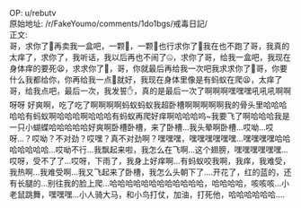 
OP: u/rebutv  
原始地址: /r/FakeYoumo/comments/1do1bgs/戒毒日記/  
正文:  
哥，求你了🙏再卖我一盒吧，一颗🤌，一颗🤌也行求你了🙏我在也不跑了哥，我真的太痒了，求你了，我听话，我以后再也不闹了🤐，求你了哥，给我一盒吧，我现在身体痒的要死😫，求求你了🙏，哥，你就最后再给我一次吧我求求你了🙏哥，你要什么我都给你，你再给我一点🤌就好，我现在身体里像是有蚂蚁在爬😫，太痒了 哥，给我点吧，最后一次，我发誓✋，真的是最后一次了啊啊啊嘿嘿嘿吼吼吼啊啊呀呀 好爽啊，吃了吃了啊啊啊啊蚂蚁蚂蚁我超卧槽啊啊啊啊啊我的骨头里哈哈哈哈哈有蚂蚁啊哈哈哈啊哈哈哈有蚂蚁再爬好痒啊哈哈哈呜\~我要飞了啊哈哈哈我是一只小蝴蝶哈哈哈哈哈好爽啊卧槽卧槽，来了卧槽...我头晕啊卧槽...哎呦...哎呀...？哎呦？不对劲？哎嘿？真不对劲啊？嘿嘿嘿，嘿嘿嘿嘿嘿嘿...嘿嘿嘿嘿哈哈哈哈哈哈哈...哎呦不行...我飘起来啦，我怎么在飞啊...这个翅膀，嘿嘿嘿嘿嘿嘿...哎呀，受不了了...哎呀，下雨了，我身上好痒啊...有蚂蚁咬我啊，我痒，我难受，我热啊...我难受啊...我又飞起来了卧槽，我怎么头朝下了....开花了，红的蓝的，还有长腿的...别往我的脸上爬...哈哈哈哈哈哈哈哈哈哈哈哈，哈哈哈哈，咳咳咳...小老鼠跳舞，嘿嘿嘿...小人骑大马，和小鸟打仗，加油，打死他，哈哈哈哈哈哈....
